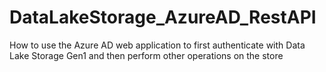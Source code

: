 # DataLakeStorage_AzureAD_RestAPI
How to use the Azure AD web application to first authenticate with Data Lake Storage Gen1 and then perform other operations on the store
